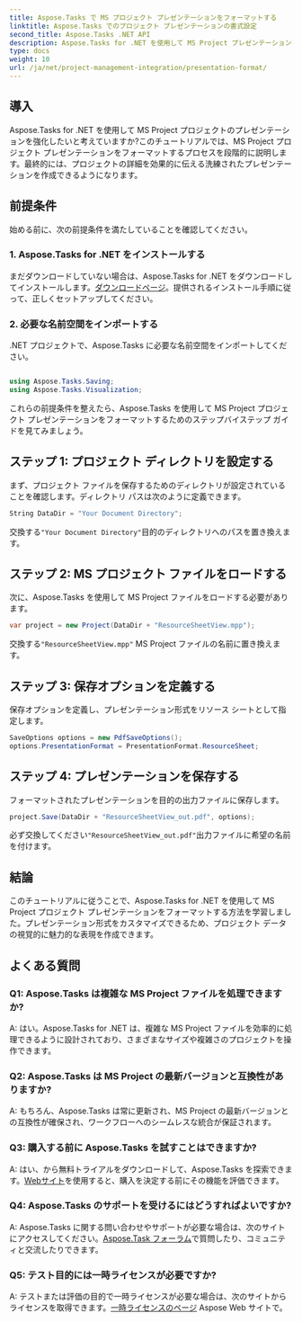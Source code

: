 ```yaml
---
title: Aspose.Tasks で MS プロジェクト プレゼンテーションをフォーマットする
linktitle: Aspose.Tasks でのプロジェクト プレゼンテーションの書式設定
second_title: Aspose.Tasks .NET API
description: Aspose.Tasks for .NET を使用して MS Project プレゼンテーションをフォーマットする方法を学びます。プロジェクトの詳細の視覚化とコミュニケーションを簡単に強化します。
type: docs
weight: 10
url: /ja/net/project-management-integration/presentation-format/
---
```

## 導入

Aspose.Tasks for .NET を使用して MS Project プロジェクトのプレゼンテーションを強化したいと考えていますか?このチュートリアルでは、MS Project プロジェクト プレゼンテーションをフォーマットするプロセスを段階的に説明します。最終的には、プロジェクトの詳細を効果的に伝える洗練されたプレゼンテーションを作成できるようになります。

## 前提条件

始める前に、次の前提条件を満たしていることを確認してください。

### 1. Aspose.Tasks for .NET をインストールする

まだダウンロードしていない場合は、Aspose.Tasks for .NET をダウンロードしてインストールします。[ダウンロードページ](https://releases.aspose.com/tasks/net/)。提供されるインストール手順に従って、正しくセットアップしてください。

### 2. 必要な名前空間をインポートする

.NET プロジェクトで、Aspose.Tasks に必要な名前空間をインポートしてください。

```csharp

using Aspose.Tasks.Saving;
using Aspose.Tasks.Visualization;
```

これらの前提条件を整えたら、Aspose.Tasks を使用して MS Project プロジェクト プレゼンテーションをフォーマットするためのステップバイステップ ガイドを見てみましょう。

## ステップ 1: プロジェクト ディレクトリを設定する

まず、プロジェクト ファイルを保存するためのディレクトリが設定されていることを確認します。ディレクトリ パスは次のように定義できます。

```csharp
String DataDir = "Your Document Directory";
```

交換する`"Your Document Directory"`目的のディレクトリへのパスを置き換えます。

## ステップ 2: MS プロジェクト ファイルをロードする

次に、Aspose.Tasks を使用して MS Project ファイルをロードする必要があります。

```csharp
var project = new Project(DataDir + "ResourceSheetView.mpp");
```

交換する`"ResourceSheetView.mpp"` MS Project ファイルの名前に置き換えます。

## ステップ 3: 保存オプションを定義する

保存オプションを定義し、プレゼンテーション形式をリソース シートとして指定します。

```csharp
SaveOptions options = new PdfSaveOptions();
options.PresentationFormat = PresentationFormat.ResourceSheet;
```

## ステップ 4: プレゼンテーションを保存する

フォーマットされたプレゼンテーションを目的の出力ファイルに保存します。

```csharp
project.Save(DataDir + "ResourceSheetView_out.pdf", options);
```

必ず交換してください`"ResourceSheetView_out.pdf"`出力ファイルに希望の名前を付けます。

## 結論

このチュートリアルに従うことで、Aspose.Tasks for .NET を使用して MS Project プロジェクト プレゼンテーションをフォーマットする方法を学習しました。プレゼンテーション形式をカスタマイズできるため、プロジェクト データの視覚的に魅力的な表現を作成できます。

## よくある質問

### Q1: Aspose.Tasks は複雑な MS Project ファイルを処理できますか?
A: はい。Aspose.Tasks for .NET は、複雑な MS Project ファイルを効率的に処理できるように設計されており、さまざまなサイズや複雑さのプロジェクトを操作できます。

### Q2: Aspose.Tasks は MS Project の最新バージョンと互換性がありますか?
A: もちろん、Aspose.Tasks は常に更新され、MS Project の最新バージョンとの互換性が確保され、ワークフローへのシームレスな統合が保証されます。

### Q3: 購入する前に Aspose.Tasks を試すことはできますか?
 A: はい、から無料トライアルをダウンロードして、Aspose.Tasks を探索できます。[Webサイト](https://releases.aspose.com/)を使用すると、購入を決定する前にその機能を評価できます。

### Q4: Aspose.Tasks のサポートを受けるにはどうすればよいですか?
 A: Aspose.Tasks に関する問い合わせやサポートが必要な場合は、次のサイトにアクセスしてください。[Aspose.Task フォーラム](https://forum.aspose.com/c/tasks/15)で質問したり、コミュニティと交流したりできます。

### Q5: テスト目的には一時ライセンスが必要ですか?
 A: テストまたは評価の目的で一時ライセンスが必要な場合は、次のサイトからライセンスを取得できます。[一時ライセンスのページ](https://purchase.aspose.com/temporary-license/) Aspose Web サイトで。